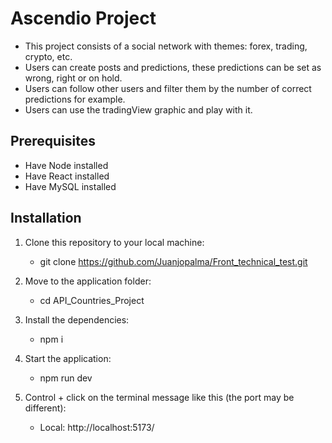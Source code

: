 # Ascendio Project
- This project consists of a social network with themes: forex, trading, crypto, etc. 
- Users can create posts and predictions, these predictions can be set as wrong, right or on hold. 
- Users can follow other users and filter them by the number of correct predictions for example.
- Users can use the tradingView graphic and play with it. 

## Prerequisites
- Have Node installed 
- Have React installed
- Have MySQL installed

## Installation
1. Clone this repository to your local machine: 
   - git clone https://github.com/Juanjopalma/Front_technical_test.git

2. Move to the application folder:
   - cd API_Countries_Project

4. Install the dependencies:
   - npm i

5. Start the application:
   - npm run dev

6. Control + click on the terminal message like this (the port may be different):
   - Local:   http://localhost:5173/
